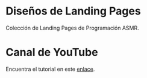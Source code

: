 # Diseños de Landing Pages
Colección de Landing Pages de Programación ASMR.

# Canal de YouTube
Encuentra el tutorial en este <a href="http://www.youtube.com/@ProgramacionASMR" target="_blank">enlace</a>.
